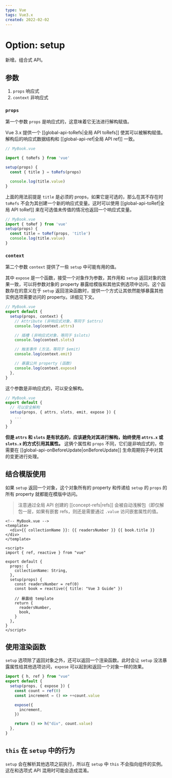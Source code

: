 ```yaml
---
type: Vue
tags: Vue3.x
created: 2022-02-02
---
```


# Option: setup

新增。组合式 API。

## 参数

1. `props` 响应式
2. `context` 非响应式

### `props`

第一个参数 `props` 是响应式的，这意味着它无法进行解构赋值。

Vue 3.x 提供一个 [[global-api-toRefs|全局 API toRefs]] 使其可以被解构赋值。解构后的响应式数据结构和 [[global-api-ref|全局 API ref]] 一致。

```js
// MyBook.vue

import { toRefs } from 'vue'

setup(props) {
  const { title } = toRefs(props)

  console.log(title.value)
}
```

上面的用法前提是 `title` 是必须的 props，如果它是可选的，那么在其不存在时 `toRefs` 不会为其创建一个新的响应式变量。这时可以使用 [[global-api-toRef|全局 API toRef]] 来在可选值未传值的情况也返回一个响应式变量。

```js
// MyBook.vue
import { toRef } from 'vue'
setup(props) {
  const title = toRef(props, 'title')
  console.log(title.value)
}
```

### `context`

第二个参数 `context` 提供了一些 `setup` 中可能有用的值。

其中 `expose` 是一个函数，接受一个对象作为参数，其作用和 `setup` 返回对象的效果一致，可以将参数对象的 property 暴露给模版和其他实例选项中访问。这个函数存在的意义在于 `setup` 返回渲染函数时，提供一个方式让其依然能够暴露其他实例选项需要访问的 property。详细见下文。

```js
// MyBook.vue
export default {
  setup(props, context) {
    // Attribute (非响应式对象，等同于 $attrs)
    console.log(context.attrs)

    // 插槽 (非响应式对象，等同于 $slots)
    console.log(context.slots)

    // 触发事件 (方法，等同于 $emit)
    console.log(context.emit)

    // 暴露公共 property (函数)
    console.log(context.expose)
  },
}
```

这个参数是非响应式的，可以安全解构。

```js
// MyBook.vue
export default {
  // 可以安全解构
  setup(props, { attrs, slots, emit, expose }) {
    ...
  }
}
```

**但是 `attrs` 和 `slots` 是有状态的，应该避免对其进行解构，始终使用 `attrs.x` 或 `slots.x` 的方式引用其属性。** 这俩个属性和 `props` 不同，它们是非响应式的，你需要在 [[global-api-onBeforeUpdate|onBeforeUpdate]] 生命周期钩子中对其的变更进行处理。

## 结合模版使用

如果 `setup` 返回一个对象，这个对象所有的 property 和传递给 `setup` 的 `props` 的所有 property 就都能在模版中访问。

> 注意通过全局 API 创建的 [[concept-refs|refs]] 会被自动浅解包（即仅解包一层，如果有嵌套 refs，则还是需要通过 `.value` 访问嵌套属性的值。

```vue
<!-- MyBook.vue -->
<template>
  <div>{{ collectionName }}: {{ readersNumber }} {{ book.title }}</div>
</template>

<script>
import { ref, reactive } from "vue"

export default {
  props: {
    collectionName: String,
  },
  setup(props) {
    const readersNumber = ref(0)
    const book = reactive({ title: "Vue 3 Guide" })

    // 暴露给 template
    return {
      readersNumber,
      book,
    }
  },
}
</script>
```

## 使用渲染函数

`setup` 选项除了返回对象之外，还可以返回一个渲染函数。此时会让 `setup` 没法暴露属性给其他选项访问，`expose` 可以起到和返回一个对象一样的效果。

```js
import { h, ref } from "vue"
export default {
  setup(props, { expose }) {
    const count = ref(0)
    const increment = () => ++count.value

    expose({
      increment,
    })

    return () => h("div", count.value)
  },
}
```

## `this` 在 `setup` 中的行为

`setup` 会在解析其他选项之前执行，所以在 `setup` 中 `this` 不会指向组件的实例。这在和选项式 API 混用时可能会造成混淆。
